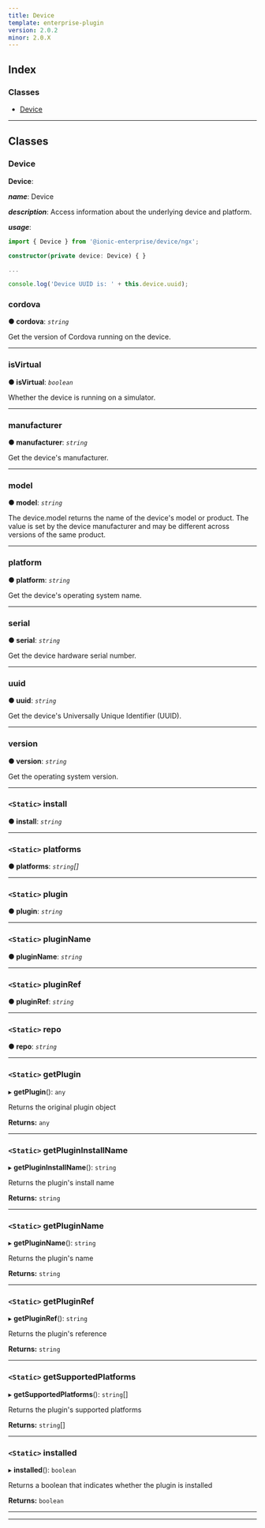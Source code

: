 ```yaml
---
title: Device
template: enterprise-plugin
version: 2.0.2
minor: 2.0.X
---
```




## Index

### Classes

* [Device](#device)

---

## Classes

<a id="device"></a>

###  Device

**Device**: 

*__name__*: Device

*__description__*: Access information about the underlying device and platform.

*__usage__*:
 ```typescript
import { Device } from '@ionic-enterprise/device/ngx';

constructor(private device: Device) { }

...

console.log('Device UUID is: ' + this.device.uuid);
```

<a id="device.cordova"></a>

###  cordova

**● cordova**: *`string`*

Get the version of Cordova running on the device.

___
<a id="device.isvirtual"></a>

###  isVirtual

**● isVirtual**: *`boolean`*

Whether the device is running on a simulator.

___
<a id="device.manufacturer"></a>

###  manufacturer

**● manufacturer**: *`string`*

Get the device's manufacturer.

___
<a id="device.model"></a>

###  model

**● model**: *`string`*

The device.model returns the name of the device's model or product. The value is set by the device manufacturer and may be different across versions of the same product.

___
<a id="device.platform"></a>

###  platform

**● platform**: *`string`*

Get the device's operating system name.

___
<a id="device.serial"></a>

###  serial

**● serial**: *`string`*

Get the device hardware serial number.

___
<a id="device.uuid"></a>

###  uuid

**● uuid**: *`string`*

Get the device's Universally Unique Identifier (UUID).

___
<a id="device.version"></a>

###  version

**● version**: *`string`*

Get the operating system version.

___
<a id="device.install"></a>

### `<Static>` install

**● install**: *`string`*

___
<a id="device.platforms"></a>

### `<Static>` platforms

**● platforms**: *`string`[]*

___
<a id="device.plugin"></a>

### `<Static>` plugin

**● plugin**: *`string`*

___
<a id="device.pluginname"></a>

### `<Static>` pluginName

**● pluginName**: *`string`*

___
<a id="device.pluginref"></a>

### `<Static>` pluginRef

**● pluginRef**: *`string`*

___
<a id="device.repo"></a>

### `<Static>` repo

**● repo**: *`string`*

___
<a id="device.getplugin"></a>

### `<Static>` getPlugin

▸ **getPlugin**(): `any`

Returns the original plugin object

**Returns:** `any`

___
<a id="device.getplugininstallname"></a>

### `<Static>` getPluginInstallName

▸ **getPluginInstallName**(): `string`

Returns the plugin's install name

**Returns:** `string`

___
<a id="device.getpluginname"></a>

### `<Static>` getPluginName

▸ **getPluginName**(): `string`

Returns the plugin's name

**Returns:** `string`

___
<a id="device.getpluginref"></a>

### `<Static>` getPluginRef

▸ **getPluginRef**(): `string`

Returns the plugin's reference

**Returns:** `string`

___
<a id="device.getsupportedplatforms"></a>

### `<Static>` getSupportedPlatforms

▸ **getSupportedPlatforms**(): `string`[]

Returns the plugin's supported platforms

**Returns:** `string`[]

___
<a id="device.installed"></a>

### `<Static>` installed

▸ **installed**(): `boolean`

Returns a boolean that indicates whether the plugin is installed

**Returns:** `boolean`

___

___

